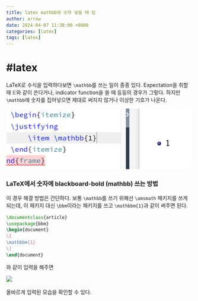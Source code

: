 ```yaml
---
title: latex mathbb에 숫자 넣을 때 팁
author: arrow
date: 2024-04-07 11:38:00 +0800
categories: [latex]
tags: [latex]
---
```


# #latex

LaTeX로 수식을 입력하다보면 `\mathbb`를 쓰는 일이 종종 있다. Expectation을 취할 때 $\mathbb{E}$와 같이 쓴다거나, indicator function을 쓸 때 등등의 경우가 그렇다. 하지만 `\mathbb`에 숫자를 집어넣으면 제대로 써지지 않거나 이상한 기호가 나온다.

![](https://raw.githubusercontent.com/arrow-economist/imageslibrary/main/SCR-20240407-ummp.png)

### LaTeX에서 숫자에 blackboard-bold (mathbb) 쓰는 방법

이 경우 해결 방법은 간단하다. 보통 `\mathbb`를 쓰기 위해선 `\amsmath` 패키지를 쓰게 되는데, 이 패키지 대신 `\bbm`이라는 패키지를 쓰고 `\mathbbm{1}`과 같이 써주면 된다.

```latex
\documentclass{article}
\usepackage{bbm}
\begin{document}
\[
\mathbbm{1}
\]
\end{document}
```

와 같이 입력을 해주면

![](https://i.stack.imgur.com/LOlzT.png)

올바르게 입력된 모습을 확인할 수 있다.
